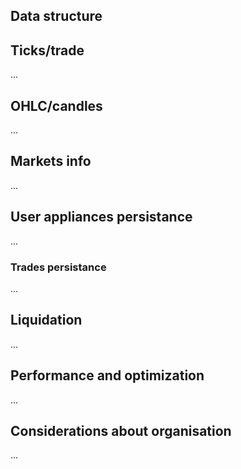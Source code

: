 Data structure
--------------

## Ticks/trade ##

...


## OHLC/candles ##

...


## Markets info ##

...


## User appliances persistance ##

...


### Trades persistance ###

...


## Liquidation ##

...


## Performance and optimization ##

...


## Considerations about organisation ##

...
